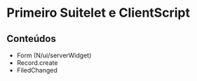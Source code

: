 # Primeiro Suitelet e ClientScript

## Conteúdos

* Form (N/ui/serverWidget)
* Record.create
* FiledChanged
